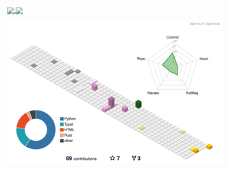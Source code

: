 <a href="https://github.com/anuraghazra/github-readme-stats">
  <img height=200 align="center" src="https://github-readme-stats.vercel.app/api?username=yeelysia&size_weight=1&count_weight=0.5" />
</a>

<a href="https://github.com/anuraghazra/convoychat">
  <img height=200 align="center" src="https://github-readme-stats.vercel.app/api/top-langs?username=YeElysia&langs_count=8&card_width=400" />
</a>


![](./profile-3d-contrib/profile-season-animate.svg)